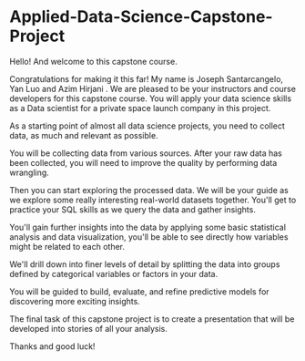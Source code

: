 # Applied-Data-Science-Capstone-Project

Hello! And welcome to this capstone course.  

Congratulations for making it this far! My name is Joseph Santarcangelo, Yan Luo and Azim Hirjani . We are pleased to be your instructors and course developers for this capstone course. You will apply your data science skills as a Data scientist for a private space launch company in this project.    

As a starting point of almost all data science projects, you need to collect data, as much and relevant as possible.

You will be collecting data from various sources. After your raw data has been collected, you will need to improve the quality by performing data wrangling. 

Then you can start exploring the processed data.  We will be your guide as we explore some really interesting real-world datasets together. You'll get to practice your SQL skills as we query the data and gather insights.  

You'll gain further insights into the data by applying some basic statistical analysis and data visualization, you'll be able to see directly how variables might be related to each other.   

 We'll drill down into finer levels of detail by splitting the data into groups defined by categorical variables or factors in your data.  

You will be guided to build, evaluate, and refine predictive models for discovering more exciting insights. 

The final task of this capstone project is to create a presentation that will be developed into stories of all your analysis.

Thanks and good luck! 
